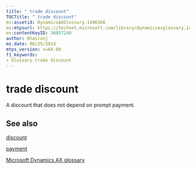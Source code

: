 ```yaml
---
title: " trade discount"
TOCTitle: " trade discount"
ms:assetid: DynamicsAXGlossary.1496366
ms:mtpsurl: https://technet.microsoft.com/library/dynamicsaxglossary.1496366(v=AX.60)
ms:contentKeyID: 36057240
author: Khairunj
ms.date: 08/25/2014
mtps_version: v=AX.60
f1_keywords:
- Glossary.trade discount
---
```


# trade discount

A discount that does not depend on prompt payment.

## See also

[discount](discount.md)

[payment](payment.md)

[Microsoft Dynamics AX glossary](glossary/microsoft-dynamics-ax-glossary.md)

  


